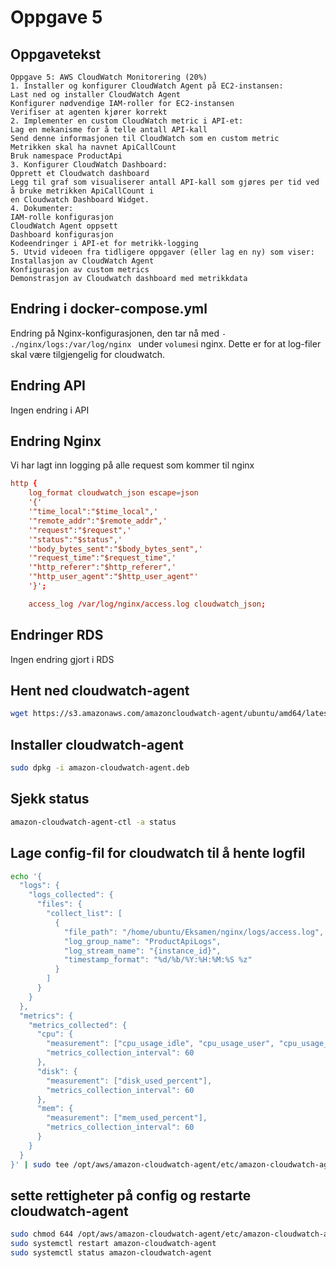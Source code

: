 # Oppgave 5

## Oppgavetekst
```
Oppgave 5: AWS CloudWatch Monitorering (20%)
1. Installer og konfigurer CloudWatch Agent på EC2-instansen:
Last ned og installer CloudWatch Agent
Konfigurer nødvendige IAM-roller for EC2-instansen
Verifiser at agenten kjører korrekt
2. Implementer en custom CloudWatch metric i API-et:
Lag en mekanisme for å telle antall API-kall
Send denne informasjonen til CloudWatch som en custom metric
Metrikken skal ha navnet ApiCallCount
Bruk namespace ProductApi
3. Konfigurer CloudWatch Dashboard:
Opprett et Cloudwatch dashboard
Legg til graf som visualiserer antall API-kall som gjøres per tid ved å bruke metrikken ApiCallCount i
en Cloudwatch Dashboard Widget.
4. Dokumenter:
IAM-rolle konfigurasjon
CloudWatch Agent oppsett
Dashboard konfigurasjon
Kodeendringer i API-et for metrikk-logging
5. Utvid videoen fra tidligere oppgaver (eller lag en ny) som viser:
Installasjon av CloudWatch Agent
Konfigurasjon av custom metrics
Demonstrasjon av Cloudwatch dashboard med metrikkdata
```


## Endring i docker-compose.yml
Endring på Nginx-konfigurasjonen, den tar nå med ```- ./nginx/logs:/var/log/nginx ``` under ```volumes```i nginx. Dette er for at log-filer skal være tilgjengelig for cloudwatch.

## Endring API
Ingen endring i API

## Endring Nginx
Vi har lagt inn logging på alle request som kommer til nginx
```conf 
http {
    log_format cloudwatch_json escape=json
    '{'
    '"time_local":"$time_local",'
    '"remote_addr":"$remote_addr",'
    '"request":"$request",'
    '"status":"$status",'
    '"body_bytes_sent":"$body_bytes_sent",'
    '"request_time":"$request_time",'
    '"http_referer":"$http_referer",'
    '"http_user_agent":"$http_user_agent"'
    '}';

    access_log /var/log/nginx/access.log cloudwatch_json;
```

## Endringer RDS
Ingen endring gjort i RDS

## Hent ned cloudwatch-agent

```bash
wget https://s3.amazonaws.com/amazoncloudwatch-agent/ubuntu/amd64/latest/amazon-cloudwatch-agent.deb
```

## Installer cloudwatch-agent
```bash
sudo dpkg -i amazon-cloudwatch-agent.deb
```
## Sjekk status
```bash
amazon-cloudwatch-agent-ctl -a status
```


## Lage config-fil for cloudwatch til å hente logfil
```bash
echo '{
  "logs": {
    "logs_collected": {
      "files": {
        "collect_list": [
          {
            "file_path": "/home/ubuntu/Eksamen/nginx/logs/access.log",
            "log_group_name": "ProductApiLogs",
            "log_stream_name": "{instance_id}",
            "timestamp_format": "%d/%b/%Y:%H:%M:%S %z"
          }
        ]
      }
    }
  },
  "metrics": {
    "metrics_collected": {
      "cpu": {
        "measurement": ["cpu_usage_idle", "cpu_usage_user", "cpu_usage_system"],
        "metrics_collection_interval": 60
      },
      "disk": {
        "measurement": ["disk_used_percent"],
        "metrics_collection_interval": 60
      },
      "mem": {
        "measurement": ["mem_used_percent"],
        "metrics_collection_interval": 60
      }
    }
  }
}' | sudo tee /opt/aws/amazon-cloudwatch-agent/etc/amazon-cloudwatch-agent.json > /dev/null
```


## sette rettigheter på config og restarte cloudwatch-agent
```bash
sudo chmod 644 /opt/aws/amazon-cloudwatch-agent/etc/amazon-cloudwatch-agent.json
sudo systemctl restart amazon-cloudwatch-agent
sudo systemctl status amazon-cloudwatch-agent
```


